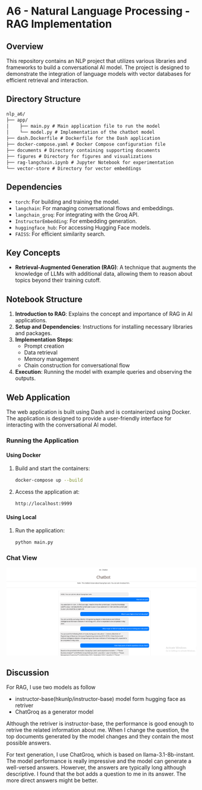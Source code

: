 # A6 - Natural Language Processing - RAG Implementation


## Overview
This repository contains an NLP project that utilizes various libraries and frameworks to build a conversational AI model. The project is designed to demonstrate the integration of language models with vector databases for efficient retrieval and interaction.

## Directory Structure
```
nlp_a6/
├── app/
│    ├── main.py # Main application file to run the model    
│    └── model.py # Implementation of the chatbot model 
├── dash.Dockerfile # Dockerfile for the Dash application 
├── docker-compose.yaml # Docker Compose configuration file 
├── documents # Directory containing supporting documents 
├── figures # Directory for figures and visualizations 
├── rag-langchain.ipynb # Jupyter Notebook for experimentation 
└── vector-store # Directory for vector embeddings  
```

## Dependencies
- `torch`: For building and training the model.
- `langchain`: For managing conversational flows and embeddings.
- `langchain_groq`: For integrating with the Groq API.
- `InstructorEmbedding`: For embedding generation.
- `huggingface_hub`: For accessing Hugging Face models.
- `FAISS`: For efficient similarity search.


## Key Concepts
- **Retrieval-Augmented Generation (RAG)**: A technique that augments the knowledge of LLMs with additional data, allowing them to reason about topics beyond their training cutoff.

## Notebook Structure
1. **Introduction to RAG**: Explains the concept and importance of RAG in AI applications.
2. **Setup and Dependencies**: Instructions for installing necessary libraries and packages.
3. **Implementation Steps**:
   - Prompt creation
   - Data retrieval
   - Memory management
   - Chain construction for conversational flow
4. **Execution**: Running the model with example queries and observing the outputs.

## Web Application
The web application is built using Dash and is containerized using Docker. The application is designed to provide a user-friendly interface for interacting with the conversational AI model.

### Running the Application

#### Using Docker
1. Build and start the containers:
   ```bash
   docker-compose up --build
   ```

2. Access the application at:
   ```
   http://localhost:9999
   ```

#### Using Local
1. Run the application:
   ```bash
   python main.py
   ```

### Chat View
<img src="./figures/web_a6.png" width="600" length="400"/>


## Discussion
For RAG, I use two models as follow
- instructor-base(hkunlp/instructor-base) model form hugging face as retriver
- ChatGroq as a generator model

Although the retriver is instructor-base, the performance is good enough to retrive the related information about me. When I change the question, the top documents generated by the model changes and they contain the most possible answers.

For text generation, I use ChatGroq, which is based on llama-3.1-8b-instant. The model performance is really impressive and the model can generate a well-versed answers. Howerver, the answers are typically long although descriptive. I found that the bot adds a question to me in its answer. The more direct answers might be better.
